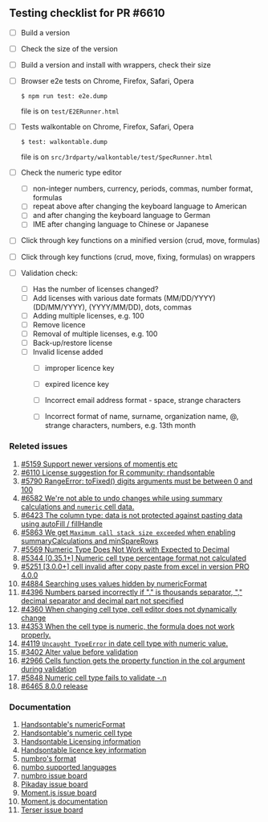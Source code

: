 ## Testing checklist for PR #6610

- [ ] Build a version
- [ ] Check the size of the version
- [ ] Build a version and install with wrappers, check their size
- [ ] Browser e2e tests on Chrome, Firefox, Safari, Opera 

    `$ npm run test: e2e.dump`

    file is on `test/E2ERunner.html`  

- [ ] Tests walkontable on Chrome, Firefox, Safari, Opera
  
    `$ test: walkontable.dump`

    file is on `src/3rdparty/walkontable/test/SpecRunner.html`

- [ ] Check the numeric type editor
     - [ ] non-integer numbers, currency, periods, commas, number format, formulas
     - [ ] repeat above after changing the keyboard language to American
     - [ ] and after changing the keyboard language to German
     - [ ] IME after changing language to Chinese or Japanese
- [ ] Click through key functions on a minified version (crud, move, formulas)
- [ ] Click through key functions (crud, move, fixing, formulas) on wrappers

- [ ] Validation check:
    - [ ] Has the number of licenses changed?
    - [ ] Add licenses with various date formats (MM/DD/YYYY) (DD/MM/YYYY), (YYYY/MM/DD), dots, commas
    - [ ] Adding multiple licenses, e.g. 100
    - [ ] Remove licence
    - [ ] Removal of multiple licenses, e.g. 100
    - [ ] Back-up/restore license
    - [ ] Invalid license added
        - [ ] improper licence key
        - [ ] expired licence key
        - [ ] Incorrect email address format - space, strange characters
        - [ ] Incorrect format of name, surname, organization name, @, strange characters, numbers, e.g. 13th month
  

### Releted issues
1. [#5159 Support newer versions of momentjs etc](https://github.com/handsontable/handsontable/issues/5159)
2. [#6110 License suggestion for R community: rhandsontable ](https://github.com/handsontable/handsontable/issues/6110)
3. [#5790 RangeError: toFixed() digits arguments must be between 0 and 100 ](https://github.com/handsontable/handsontable/issues/5790#issuecomment-471581724)
4. [#6582 We're not able to undo changes while using summary calculations and `numeric` cell data.](https://github.com/handsontable/handsontable/issues/6582)
5. [#6423 The column type: data is not protected against pasting data using autoFill / fillHandle ](https://github.com/handsontable/handsontable/issues/6423)
6. [#5863 We get `Maximum call stack size exceeded` when enabling summaryCalculations and minSpareRows](https://github.com/handsontable/handsontable/issues/5863)
7. [#5569 Numeric Type Does Not Work with Expected to Decimal ](https://github.com/handsontable/handsontable/issues/5569)
8. [#5344 [0.35.1+] Numeric cell type percentage format not calculated ](https://github.com/handsontable/handsontable/issues/5344)
9.  [#5251 [3.0.0+] cell invalid after copy paste from excel in version PRO 4.0.0 ](https://github.com/handsontable/handsontable/issues/5251)
10. [#4884 Searching uses values hidden by numericFormat ](https://github.com/handsontable/handsontable/issues/4884)
11. [#4396 Numbers parsed incorrectly if "." is thousands separator, "," decimal separator and decimal part not specified](https://github.com/handsontable/handsontable/issues/4396)
12. [#4360 When changing cell type, cell editor does not dynamically change ](https://github.com/handsontable/handsontable/issues/4360)
13. [#4353 When the cell type is numeric, the formula does not work properly.](https://github.com/handsontable/handsontable/issues/4353)
14. [#4119 `Uncaught TypeError` in date cell type with numeric value.](https://github.com/handsontable/handsontable/issues/4119)
15. [#3402 Alter value before validation ](https://github.com/handsontable/handsontable/issues/3402)
16. [#2966 Cells function gets the property function in the col argument during validation ](https://github.com/handsontable/handsontable/issues/2966)
17. [#5848 Numeric cell type fails to validate -.n ](https://github.com/handsontable/handsontable/issues/5848)
18. [#6465 8.0.0 release](https://github.com/handsontable/handsontable/issues/6465)

### Documentation
1. [Handsontable's numericFormat](https://handsontable.com/docs/7.3.0/Options.html#numericFormat)
2. [Handsontable's numeric cell type](https://handsontable.com/docs/7.3.0/demo-numeric.html)
3. [Handsontable Licensing information](https://handsontable.com/docs/7.3.0/tutorial-licensing.html)
4. [Handsontable licence key information](https://handsontable.com/docs/7.3.0/tutorial-license-key.html)
5. [numbro's format](http://numbrojs.com/format.html)
6. [numbo supported languages](http://numbrojs.com/languages.html#supported-languages)
7. [numbro issue board](https://github.com/BenjaminVanRyseghem/numbro/issues)
8. [Pikaday issue board](https://github.com/Pikaday/Pikaday/issues)
9. [Moment.js issue board](https://github.com/moment/moment/issues)
10. [Moment.js documentation](https://momentjs.com/docs/)
11. [Terser issue board](https://github.com/terser/terser/issues)



